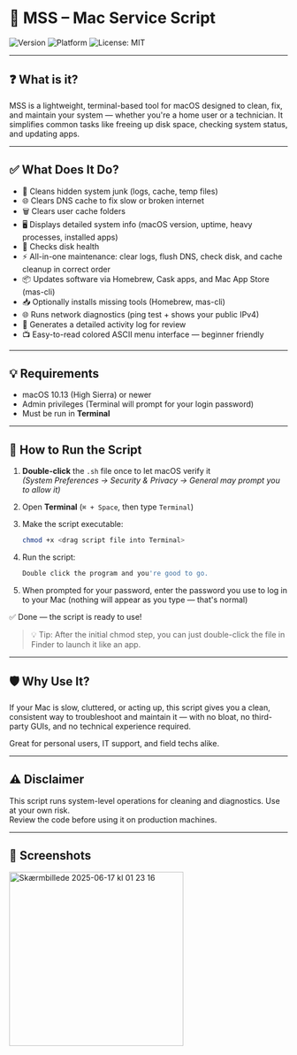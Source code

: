 # 🍎 MSS – Mac Service Script

![Version](https://img.shields.io/badge/version-v1.1.0-green)
![Platform](https://img.shields.io/badge/platform-MacOS-blue)
![License: MIT](https://img.shields.io/badge/license-MIT-blue)

---

## ❓ What is it?

MSS is a lightweight, terminal-based tool for macOS designed to clean, fix, and maintain your system — whether you're a home user or a technician. It simplifies common tasks like freeing up disk space, checking system status, and updating apps.

---

## ✅ What Does It Do?

- 🧹 Cleans hidden system junk (logs, cache, temp files)
- 🌐 Clears DNS cache to fix slow or broken internet
- 🗑️ Clears user cache folders
- 🖥️ Displays detailed system info (macOS version, uptime, heavy processes, installed apps)
- 🔧 Checks disk health
- ⚡ All-in-one maintenance: clear logs, flush DNS, check disk, and cache cleanup in correct order
- 📦 Updates software via Homebrew, Cask apps, and Mac App Store (mas-cli)
- 📥 Optionally installs missing tools (Homebrew, mas-cli)
- 🌐 Runs network diagnostics (ping test + shows your public IPv4)
- 📜 Generates a detailed activity log for review
- 📺 Easy-to-read colored ASCII menu interface — beginner friendly
---

## 💡 Requirements

- macOS 10.13 (High Sierra) or newer  
- Admin privileges (Terminal will prompt for your login password)  
- Must be run in **Terminal**

---

## 🧪 How to Run the Script

1. **Double-click** the `.sh` file once to let macOS verify it  
   *(System Preferences → Security & Privacy → General may prompt you to allow it)*

2. Open **Terminal** (`⌘ + Space`, then type `Terminal`)

3. Make the script executable:
   ```bash
   chmod +x <drag script file into Terminal>
   ```

4. Run the script:
   ```bash
   Double click the program and you're good to go.
   ```

5. When prompted for your password, enter the password you use to log in to your Mac (nothing will appear as you type — that's normal)

✅ Done — the script is ready to use!

> 💡 Tip: After the initial chmod step, you can just double-click the file in Finder to launch it like an app.

---

## 🛡️ Why Use It?

If your Mac is slow, cluttered, or acting up, this script gives you a clean, consistent way to troubleshoot and maintain it — with no bloat, no third-party GUIs, and no technical experience required.

Great for personal users, IT support, and field techs alike.

---

## ⚠️ Disclaimer

This script runs system-level operations for cleaning and diagnostics. Use at your own risk.  
Review the code before using it on production machines.

---

## 📸 Screenshots
<img width="315" alt="Skærmbillede 2025-06-17 kl  01 23 16" src="https://github.com/user-attachments/assets/c621185c-c1fb-43f7-bbbc-8cf12e5ad71d" />


